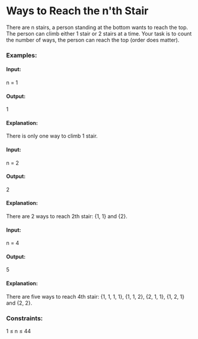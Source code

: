 # Ways to Reach the n'th Stair
There are n stairs, a person standing at the bottom wants to reach the top. The person can climb either 1 stair or 2 stairs at a time. Your task is to count the number of ways, the person can reach the top (order does matter).

### Examples:
#### Input: 
n = 1
#### Output: 
1
#### Explanation: 
There is only one way to climb 1 stair. 

#### Input: 
n = 2
#### Output:
2
#### Explanation: 
There are 2 ways to reach 2th stair: {1, 1} and {2}.  

#### Input:
n = 4
#### Output: 
5
#### Explanation:
There are five ways to reach 4th stair: {1, 1, 1, 1}, {1, 1, 2}, {2, 1, 1}, {1, 2, 1} and {2, 2}.

### Constraints:
1 ≤ n ≤ 44
